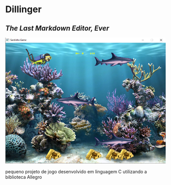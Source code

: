 # Dillinger
## _The Last Markdown Editor, Ever_

[![N|Solid](https://github.com/elnataoliveira/sardinha_game/blob/02bbf90a120f36fb697f24c873d23d84de64e69f/game/sardinha_game.png)](https://nodesource.com/products/nsolid)

pequeno projeto de jogo desenvolvido em linguagem C utilizando a biblioteca Allegro
